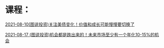 # 课程：



[2021-08-10(图说投资)关注美债变化！价值和成长可能慢慢要切换了](02/图说投资/【图说投资】关注美债变化！价值和成长可能慢慢要切换了【20210810】.md)


[2021-08-17  (图说投资)机会都是跌出来的！未来市场至少有一个年化10-15%的机会](02/图说投资/【图说投资】机会都是跌出来的！未来市场至少有一个年化10-15的机会20210817.md)


